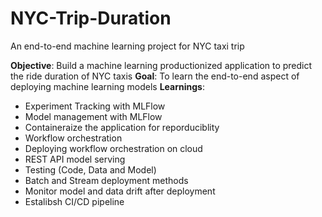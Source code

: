 # NYC-Trip-Duration
An end-to-end machine learning project for NYC taxi trip

**Objective**: Build a machine learning productionized application to predict the ride duration of NYC taxis
**Goal**: To learn the end-to-end aspect of deploying machine learning models
**Learnings**:
  * Experiment Tracking with MLFlow
  * Model management with MLFlow
  * Containeraize the application for reporduciblity
  * Workflow orchestration
  * Deploying workflow orchestration on cloud
  * REST API model serving
  * Testing (Code, Data and Model)
  * Batch and Stream deployment methods
  * Monitor model and data drift after deployment
  * Estalibsh CI/CD pipeline
